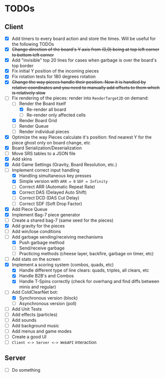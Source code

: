 # TODOs

## Client

 - [x] Add timers to every board action and store the times. Will be useful for the following TODOs
 - [x] ~~Change direction of the board's Y axis from (0,0) being at top left corner to bottom left corner~~
 - [x] Add "invisible" top 20 lines for cases when garbage is over the board's top border
 - [x] Fix initial Y position of the incoming pieces
 - [x] Fix rotation tests for 180 degrees rotation
 - [x] ~~Change the way pieces handle their position. Now it is handled by relative coordinates and you need to manually add offsets to them which is relatively slow~~
 - [ ] Fix rendering of the pieces: render into `RenderTarget2D` on demand:
	- [ ] Render the Board itself
    	- [x] Re-render all board
    	- [ ] Re-render only affected cells
	- [x] Render Board Grid
	- [ ] Render Queue
	- [ ] Render individual pieces
 - [x] Optimize the way Pieces calculate it's position: find nearest Y for the piece ghost only on board change, etc
 - [x] Board Serialization/Deserialization
 - [ ] Move SRS tables to a JSON file
 - [x] Add skins
 - [x] Add Game Settings (Gravity, Board Resolution, etc.)
 - [ ] Implement correct input handling
   - [x] Handling simultaneous key presses
   - [x] Simple version with `ARR = 0` `SDF = Infinity`
   - [ ] Correct ARR (Automatic Repeat Rate)
   - [x] Correct DAS (Delayed Auto Shift)
   - [ ] Correct DCD (DAS Cut Delay)
   - [ ] Correct SDF (Soft Drop Factor)
 - [x] Add Piece Queue
 - [x] Implement Bag-7 piece generator
 - [ ] Create a shared bag-7 (same seed for the pieces)
 - [x] Add gravity for the pieces
 - [ ] Add win/lose conditions
 - [ ] Add garbage sending/receiving mechanisms 
   - [x] Push garbage method
   - [ ] Send/receive garbage
   - [ ] Practicing methods (cheese layer, backfire, garbage on timer, etc)
 - [ ] Add stats on the screen
 - [x] Implement a scoring system (combos, quads, etc)
	- [x] Handle different type of line clears: quads, triples, all clears, etc
	- [x] Handle B2B's and Combos
	- [x] Handle T-Spins correctly (check for overhang and find diffs between minis and regular)
 - [ ] Add ColdClearNet bot:
	- [x] Synchronous version (block)
	- [ ] Asynchronous version (poll)
 - [ ] Add Unit Tests
 - [ ] Add effects (particles)
 - [ ] Add sounds
 - [ ] Add background music
 - [ ] Add menus and game modes
 - [ ] Create a good UI
 - [ ] `Client <-> Server <-> WebAPI` interaction

## Server
 - [ ] Do something